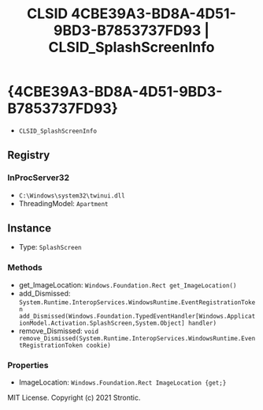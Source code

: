 ﻿---
title: "CLSID 4CBE39A3-BD8A-4D51-9BD3-B7853737FD93 | CLSID_SplashScreenInfo"
excerpt: What is COM-Object CLSID 4CBE39A3-BD8A-4D51-9BD3-B7853737FD93?
---

# {4CBE39A3-BD8A-4D51-9BD3-B7853737FD93}

* `CLSID_SplashScreenInfo`

## Registry


### InProcServer32

* `C:\Windows\system32\twinui.dll`
* ThreadingModel: `Apartment`

## Instance

* Type: `SplashScreen`

### Methods

* get_ImageLocation: `Windows.Foundation.Rect get_ImageLocation()`
* add_Dismissed: `System.Runtime.InteropServices.WindowsRuntime.EventRegistrationToken add_Dismissed(Windows.Foundation.TypedEventHandler[Windows.ApplicationModel.Activation.SplashScreen,System.Object] handler)`
* remove_Dismissed: `void remove_Dismissed(System.Runtime.InteropServices.WindowsRuntime.EventRegistrationToken cookie)`

### Properties

* ImageLocation: `Windows.Foundation.Rect ImageLocation {get;}`

MIT License. Copyright (c) 2021 Strontic.


